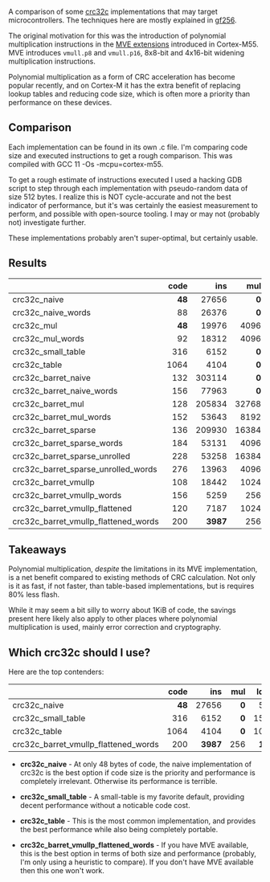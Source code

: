 
A comparison of some [crc32c][crc] implementations that may target
microcontrollers. The techniques here are mostly explained in [gf256][gf256].

The original motivation for this was the introduction of polynomial
multiplication instructions in the [MVE extensions][MVE] introduced in
Cortex-M55. MVE introduces `vmull.p8` and `vmull.p16`, 8x8-bit and 4x16-bit
widening multiplication instructions.

Polynomial multiplication as a form of CRC acceleration has become popular
recently, and on Cortex-M it has the extra benefit of replacing lookup tables
and reducing code size, which is often more a priority than performance on
these devices.

## Comparison

Each implementation can be found in its own .c file. I'm comparing code size
and executed instructions to get a rough comparison. This was compiled with
GCC 11 -Os -mcpu=cortex-m55.

To get a rough estimate of instructions executed I used a hacking GDB script
to step through each implementation with pseudo-random data of size 512 bytes.
I realize this is NOT cycle-accurate and not the best indicator of performance,
but it's was certainly the easiest measurement to perform, and possible with
open-source tooling. I may or may not (probably not) investigate further.

These implementations probably aren't super-optimal, but certainly usable.

## Results

|                                      |      code   |       ins   |      mul   |     ld/st   |    branch   |     other   |
|:-------------------------------------|------------:|------------:|-----------:|------------:|------------:|------------:|
| crc32c_naive                         |      **48** |     27656   |      **0** |       516   |      4609   |     22531   |
| crc32c_naive_words                   |        88   |     26376   |      **0** |     **132** |      4481   |     21763   |
| crc32c_mul                           |      **48** |     19976   |     4096   |       516   |      4609   |     10755   |
| crc32c_mul_words                     |        92   |     18312   |     4096   |     **132** |      4481   |      9603   |
| crc32c_small_table                   |       316   |      6152   |      **0** |      1540   |       513   |      4099   |
| crc32c_table                         |      1064   |      4104   |      **0** |      1028   |       513   |    **2563** |
| crc32c_barret_naive                  |       132   |    303114   |      **0** |       516   |     33281   |    269317   |
| crc32c_barret_naive_words            |       156   |     77963   |      **0** |       644   |      8577   |     68742   |
| crc32c_barret_mul                    |       128   |    205834   |    32768   |       516   |     33281   |    139269   |
| crc32c_barret_mul_words              |       152   |     53643   |     8192   |       644   |      8577   |     36230   |
| crc32c_barret_sparse                 |       136   |    209930   |    16384   |      2564   |     20993   |    169989   |
| crc32c_barret_sparse_words           |       184   |     53131   |     4096   |       644   |      5505   |     42886   |
| crc32c_barret_sparse_unrolled        |       228   |     53258   |    16384   |      2564   |       513   |     33797   |
| crc32c_barret_sparse_unrolled_words  |       276   |     13963   |     4096   |       644   |     **385** |      8838   |
| crc32c_barret_vmullp                 |       108   |     18442   |     1024   |       516   |       513   |     16389   |
| crc32c_barret_vmullp_words           |       156   |      5259   |      256   |     **132** |     **385** |      4486   |
| crc32c_barret_vmullp_flattened       |       120   |      7187   |     1024   |       516   |       513   |      5134   |
| crc32c_barret_vmullp_flattened_words |       200   |    **3987** |      256   |     **132** |     **385** |      3214   |

## Takeaways

Polynomial multiplication, _despite_ the limitations in its MVE implementation,
is a net benefit compared to existing methods of CRC calculation. Not only is
it as fast, if not faster, than table-based implementations, but is requires 80%
less flash.

While it may seem a bit silly to worry about 1KiB of code, the savings present here
likely also apply to other places where polynomial multiplication is used, mainly
error correction and cryptography.

## Which crc32c should I use?

Here are the top contenders:

|                                      |      code   |       ins   |      mul   |     ld/st   |    branch   |     other   |
|:-------------------------------------|------------:|------------:|-----------:|------------:|------------:|------------:|
| crc32c_naive                         |      **48** |     27656   |      **0** |       516   |      4609   |     22531   |
| crc32c_small_table                   |       316   |      6152   |      **0** |      1540   |       513   |      4099   |
| crc32c_table                         |      1064   |      4104   |      **0** |      1028   |       513   |    **2563** |
| crc32c_barret_vmullp_flattened_words |       200   |    **3987** |      256   |     **132** |     **385** |      3214   |

- **crc32c_naive** - At only 48 bytes of code, the naive implementation of
  crc32c is the best option if code size is the priority and performance is
  completely irrelevant. Otherwise its performance is terrible.

- **crc32c_small_table** - A small-table is my favorite default, providing
  decent performance without a noticable code cost.

- **crc32c_table** - This is the most common implementation, and provides the
  best performance while also being completely portable.

- **crc32c_barret_vmullp_flattened_words** - If you have MVE available, this
  is the best option in terms of both size and performance (probably, I'm only
  using a heuristic to compare). If you don't have MVE available then this one
  won't work.


[crc]: https://en.wikipedia.org/wiki/Cyclic_redundancy_check
[gf256]: https://docs.rs/gf256/latest/gf256/crc/index.html
[MVE]: https://www.arm.com/technologies/helium
